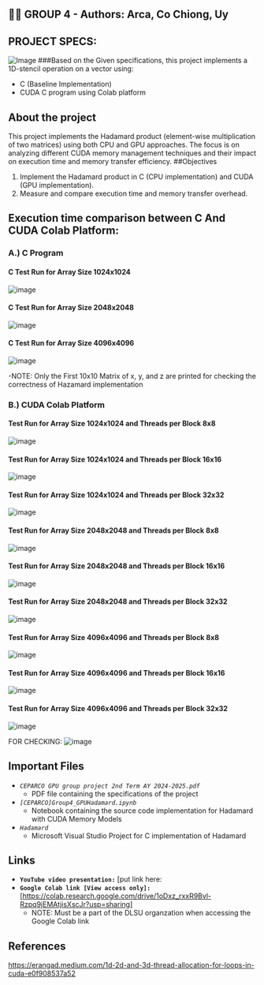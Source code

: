## 👨‍💻 GROUP 4 - Authors: Arca, Co Chiong, Uy
## PROJECT SPECS:
![Image](https://github.com/user-attachments/assets/ed1c1309-5781-4a9c-91be-39ef8d98a9a4)
###Based on the Given specifications, this project implements a 1D-stencil operation on a vector using:
- C (Baseline Implementation)
- CUDA C program using Colab platform
## About the project
This project implements the Hadamard product (element-wise multiplication of two matrices) using both CPU and GPU approaches. The focus is on analyzing different CUDA memory management techniques and their impact on execution time and memory transfer efficiency.
##Objectives
1. Implement the Hadamard product in C (CPU implementation) and CUDA (GPU implementation).
2. Measure and compare execution time and memory transfer overhead.
## Execution time comparison between C And CUDA Colab Platform:
### A.) C Program 
#### C Test Run for Array Size 1024x1024
![image](https://github.com/user-attachments/assets/ceb78058-e673-4a15-88fe-667a39297993)
#### C Test Run for Array Size 2048x2048
![image](https://github.com/user-attachments/assets/63955ab2-f5d1-4a2f-baa5-5db8ce74fb4f)
#### C Test Run for Array Size 4096x4096
![image](https://github.com/user-attachments/assets/25d2decc-17fa-49ce-9b7c-c1c0bbaf6ad3)

-NOTE: Only the First 10x10 Matrix of x, y, and z are printed for checking the correctness of Hazamard implementation
### B.) CUDA Colab Platform
#### Test Run for Array Size 1024x1024 and Threads per Block 8x8
![image](https://github.com/user-attachments/assets/77b181ec-88f0-4408-9115-d4e4febf50c4)
#### Test Run for Array Size 1024x1024 and Threads per Block 16x16
![image](https://github.com/user-attachments/assets/3a754b4b-c0f6-43d1-84ff-62d80677f305)
#### Test Run for Array Size 1024x1024 and Threads per Block 32x32
![image](https://github.com/user-attachments/assets/5713fb3a-cbb4-4e78-a617-6a6cffe76f75)
#### Test Run for Array Size 2048x2048 and Threads per Block 8x8
![image](https://github.com/user-attachments/assets/f2b8a581-9a1e-43d4-9152-4daf84a7cb34)
#### Test Run for Array Size 2048x2048 and Threads per Block 16x16
![image](https://github.com/user-attachments/assets/a2edc125-fba1-459b-b69c-1cb070d03768)
#### Test Run for Array Size 2048x2048 and Threads per Block 32x32
![image](https://github.com/user-attachments/assets/e315719d-36bd-40f6-bca5-3e96fe0ef5ba)
#### Test Run for Array Size 4096x4096 and Threads per Block 8x8
![image](https://github.com/user-attachments/assets/fee89989-0e62-4120-aa65-7bee5412dfb9)
#### Test Run for Array Size 4096x4096 and Threads per Block 16x16
![image](https://github.com/user-attachments/assets/e401e0e4-3372-4173-b6f1-1dcfb6d0bab5)
#### Test Run for Array Size 4096x4096 and Threads per Block 32x32
![image](https://github.com/user-attachments/assets/594ae7e6-1ffd-4291-b6a0-a36957299cb4)

FOR CHECKING:
![image](https://github.com/user-attachments/assets/ce7c43d3-504a-43d3-bc8a-c2d6e37a3380)



## Important Files
- *`CEPARCO GPU group project 2nd Term AY 2024-2025.pdf`*
    - PDF file containing the specifications of the project
- *`[CEPARCO]Group4_GPUHadamard.ipynb`*
    - Notebook containing the source code implementation for Hadamard with CUDA Memory Models
- *`Hadamard`*
    - Microsoft Visual Studio Project for C implementation of Hadamard
## Links
- **`YouTube video presentation:`** [put link here:
- **`Google Colab link [View access only]:`** [https://colab.research.google.com/drive/1oDxz_rxxR9Bvl-Rzpq9jEMAtjisXscJr?usp=sharing]
    - NOTE: Must be a part of the DLSU organzation when accessing the Google Colab link
## References
https://erangad.medium.com/1d-2d-and-3d-thread-allocation-for-loops-in-cuda-e0f908537a52 
